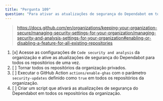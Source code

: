 ```yaml
---
title: "Pergunta 109"
question: "Para ativar as atualizações de segurança do Dependabot em todos os repositórios de uma organização, você deve:"
---
```


> https://docs.github.com/en/organizations/keeping-your-organization-secure/managing-security-settings-for-your-organization/managing-security-and-analysis-settings-for-your-organization#enabling-or-disabling-a-feature-for-all-existing-repositories
1. [x] Acesse as configurações de `Code security and analysis` da organização e ative as atualizações de segurança do Dependabot para todos os repositórios de uma vez.
1. [ ] Tornar todos os repositórios da organização privados.
1. [ ] Executar o GitHub Action `actions/enable-ghas` com o parâmetro `security-updates` definido como `true` em todos os repositórios da organização.
1. [ ] Criar um script que ativará as atualizações de segurança do Dependabot em todos os repositórios da organização.
